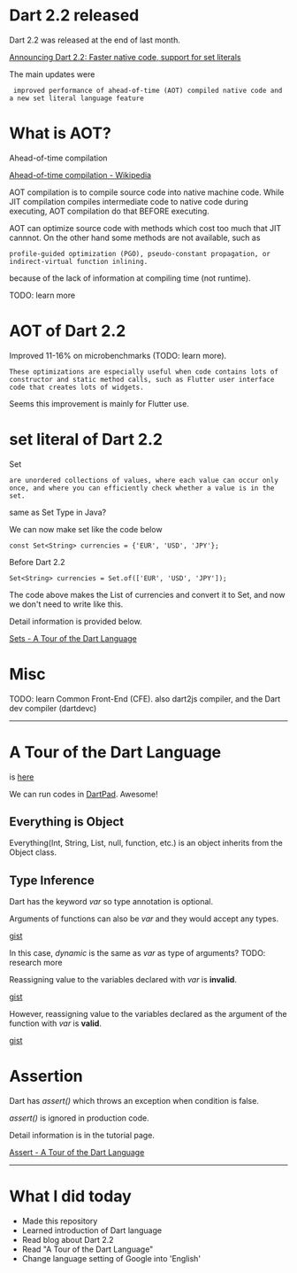 # Dart 2.2 released

Dart 2.2 was released at the end of last month. 

[Announcing Dart 2.2: Faster native code, support for set literals](https://medium.com/dartlang/announcing-dart-2-2-faster-native-code-support-for-set-literals-7e2ab19cc86d)

The main updates were

```
 improved performance of ahead-of-time (AOT) compiled native code and a new set literal language feature
 ```

 # What is AOT?

Ahead-of-time compilation

[Ahead-of-time compilation - Wikipedia](https://en.wikipedia.org/wiki/Ahead-of-time_compilation)

AOT compilation is to compile source code into native machine code. While JIT compilation compiles intermediate code to native code during executing, AOT compilation do that BEFORE executing.

 AOT can optimize source code with methods which cost too much that JIT cannnot. On the other hand some methods are not available, such as 

 ```
 profile-guided optimization (PGO), pseudo-constant propagation, or indirect-virtual function inlining.
 ```

 because of the lack of information at compiling time (not runtime).

 TODO: learn more

# AOT of Dart 2.2 

Improved 11-16% on microbenchmarks (TODO: learn more).

```
These optimizations are especially useful when code contains lots of constructor and static method calls, such as Flutter user interface code that creates lots of widgets.
```

Seems this improvement is mainly for Flutter use.

# set literal of Dart 2.2

Set 

```
are unordered collections of values, where each value can occur only once, and where you can efficiently check whether a value is in the set.
```

same as Set Type in Java?

We can now make set like the code below

```
const Set<String> currencies = {'EUR', 'USD', 'JPY'};
```

Before Dart 2.2

```
Set<String> currencies = Set.of(['EUR', 'USD', 'JPY']);
```

The code above makes the List of currencies and convert it to Set, and now we don't need to write like this.

Detail information is provided below.

[Sets - A Tour of the Dart Language](https://www.dartlang.org/guides/language/language-tour#sets)

# Misc

TODO: learn Common Front-End (CFE). also dart2js compiler, and the Dart dev compiler (dartdevc) 

---

# A Tour of the Dart Language

is [here](https://www.dartlang.org/guides/language/language-tour)

We can run codes in [DartPad](https://dartpad.dartlang.org/). Awesome!

## Everything is Object

Everything(Int, String, List, null, function, etc.) is an object inherits from the Object class.

## Type Inference

Dart has the keyword _var_ so type annotation is optional.

Arguments of functions can also be _var_ and they would accept any types.

[gist](https://gist.github.com/chooyan-eng/264cbaaa7e352812a196699ed68ce194)

In this case, _dynamic_ is the same as _var_ as type of arguments?
TODO: research more

Reassigning value to the variables declared with _var_ is __invalid__.

[gist](https://gist.github.com/chooyan-eng/2aab0f76054a601741221b8426500b3e)

However, reassigning value to the variables declared as the argument of the function with _var_ is __valid__.

[gist](https://gist.github.com/chooyan-eng/ec72a41144b96509f8b98ed7c97f7ac9)

# Assertion

Dart has _assert()_ which throws an exception when condition is false. 

_assert()_ is ignored in production code.

Detail information is in the tutorial page.

[Assert - A Tour of the Dart Language](https://www.dartlang.org/guides/language/language-tour#assert)

---

# What I did today

- Made this repository
- Learned introduction of Dart language
- Read blog about Dart 2.2
- Read "A Tour of the Dart Language"
- Change language setting of Google into 'English'
